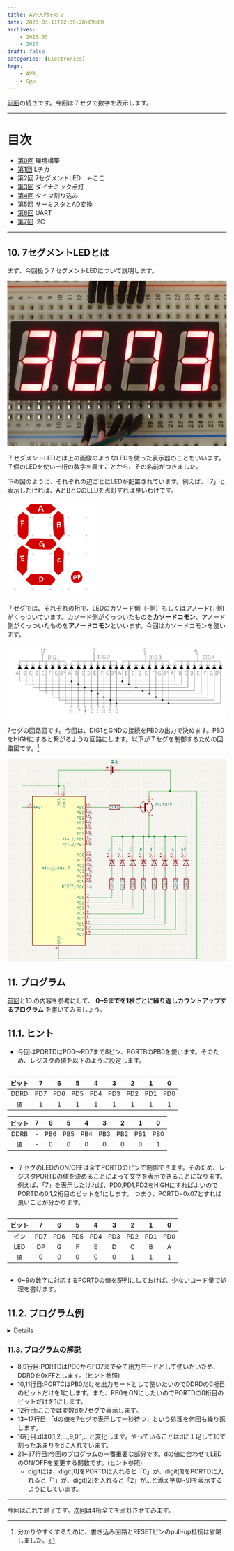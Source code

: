 ```yaml
---
title: AVR入門その２
date: 2023-03-11T22:35:28+09:00
archives:
    - 2023-03
    - 2023
draft: false
categories: [Electronics]
tags:
    - AVR
    - Cpp
---
```



[前回](../day1/)の続きです。今回は７セグで数字を表示します。

---

# 目次

* [第0回](../day0/) 環境構築
* [第1回](../day1/) Lチカ
* 第2回 7セグメントLED　←ここ
* [第3回](../day3/) ダイナミック点灯
* [第4回](../day4/) タイマ割り込み
* [第5回](../day5/) サーミスタとAD変換
* [第6回](../day6/) UART
* [第7回](../day7/) I2C

---

## 10. 7セグメントLEDとは

まず、今回扱う７セグメントLEDについて説明します。

![](img/fig1.jpg)

７セグメントLEDとは上の画像のようなLEDを使った表示器のことをいいます。７個のLEDを使い一桁の数字を表すことから、その名前がつきました。

下の図のように、それぞれの辺ごとにLEDが配置されています。例えば、「7」と表示したければ、AとBとCのLEDを点灯すれば良いわけです。

<img src="img/fig2.png" width="200px"></img>

７セグでは、それぞれの桁で、LEDのカソード側（-側）もしくはアノード(+側)がくっついています。カソード側がくっついたものを**カソードコモン**、アノード側がくっついたものを**アノードコモン**といいます。今回はカソードコモンを使います。

![](img/fig3.png)

7セグの回路図です。今回は、DIG1とGNDの接続をPB0の出力で決めます。PB0をHIGHにすると繋がるような回路にします。以下が７セグを制御するための回路図です。[^1]

![](img/fig4.png)

## 11. プログラム

[前回](../day1/)と10.の内容を参考にして、 __0~9までを1秒ごとに繰り返しカウントアップするプログラム__ を書いてみましょう。


## 11.1. ヒント


* 今回はPORTDはPD0～PD7まで8ピン、PORTBのPB0を使います。そのため、レジスタの値を以下のように設定します。


<div style="overflow-x: auto; white-space: nowrap">

|ビット|7|6|5|4|3|2|1|0|
|:-:|:-:|:-:|:-:|:-:|:-:|:-:|:-:|:-:|
|DDRD|PD7|PD6|PD5|PD4|PD3|PD2|PD1|PD0|
|値|1|1|1|1|1|1|1|1|

|ビット|7|6|5|4|3|2|1|0|
|:-:|:-:|:-:|:-:|:-:|:-:|:-:|:-:|:-:|
|DDRB|-|PB6|PB5|PB4|PB3|PB2|PB1|PB0|
|値|-|0|0|0|0|0|0|1|

</div>

* ７セグのLEDのON/OFFは全てPORTDのピンで制御できます。そのため、レジスタPORTDの値を決めることによって文字を表示できることになります。
例えば、「7」を表示したければ、PD0,PD1,PD2をHIGHにすればよいのでPORTDの0,1,2桁目のビットを1にします。
つまり、PORTD=0x07とすれば良いことが分かります。

<div style="overflow-x: auto; white-space: nowrap">

|ビット|7|6|5|4|3|2|1|0|
|:-:|:-:|:-:|:-:|:-:|:-:|:-:|:-:|:-:|
|ピン|PD7|PD6|PD5|PD4|PD3|PD2|PD1|PD0|
|LED|DP|G|F|E|D|C|B|A|
|値|0|0|0|0|0|1|1|1|

</div>

* 0~9の数字に対応するPORTDの値を配列にしておけば、少ないコード量で処理を書けます。

## 11.2. プログラム例

<details>

```cpp
#include<avr/io.h>
#include<util/delay.h>


void display(int);

int main(void){
	DDRD=0xFF;
	PORTD=0b00000000;
	DDRB=0x01;
	PORTB=0x01;
	int d=0;
	while(1){
		display(d);
		_delay_ms(1000);
		d=(d+1)%10;
	}
	return 0;
}

void display(int d){
	/*ピンの接続:
	 * PORTD:
	 * 	0 -> A		
	 * 	1 -> B		    A
	 * 	2 -> C		  +---+
	 * 	3 -> D		F | G |B
	 * 	4 -> E		  +---|
	 * 	5 -> F		E |   |C
	 * 	6 -> G		  +---+ .
	 * 	7 -> DP		    D   DP
	 * */
	const unsigned char digit[]={0x3F,0x06,0x5B,0x4F,0x66,0x6D,0x7D,0x07,0x7F,0x6F};
	if(0<=d && d<=9){
		PORTD=digit[d];
	}
}
```
</details>


### 11.3. プログラムの解説

* 8,9行目:PORTDはPD0からPD7まで全て出力モードとして使いたいため、DDRDを0xFFとします。(ヒント参照)
* 10,11行目:PORTCはPB0だけを出力モードとして使いたいのでDDRDの0桁目のビットだけを1にします。また、PB0をONにしたいのでPORTDの0桁目のビットだけを1にします。
* 12行目:ここでは変数dを7セグで表示します。
* 13~17行目:「dの値を7セグで表示して一秒待つ」という処理を何回も繰り返します。
* 16行目:dは0,1,2,...,9,0,1,...と変化します。やっていることはdに１足して10で割ったあまりをdに入れています。
* 21~37行目:今回のプログラムの一番重要な部分です。dの値に合わせてLEDのON/OFFを変更する関数です。(ヒント参照)
	* digitには、digit[0]をPORTDに入れると「0」が、digit[1]をPORTDに入れると「1」が、digit[2]を入れると「2」が...と添え字(0~9)を表示するようにしています。

---

今回はこれで終了です。[次回](../day3)は4桁全てを点灯させてみます。

[^1]: 分かりやすくするために、書き込み回路とRESETピンのpull-up抵抗は省略しました。